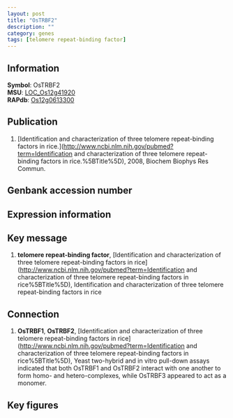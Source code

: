 ```yaml
---
layout: post
title: "OsTRBF2"
description: ""
category: genes
tags: [telomere repeat-binding factor]
---
```


## Information
__Symbol__: OsTRBF2  
__MSU__: [LOC_Os12g41920](http://rice.plantbiology.msu.edu/cgi-bin/ORF_infopage.cgi?orf=LOC_Os12g41920)  
__RAPdb__: [Os12g0613300](http://rapdb.dna.affrc.go.jp/viewer/gbrowse_details/irgsp1?name=Os12g0613300)  

## Publication
1. [Identification and characterization of three telomere repeat-binding factors in rice.](http://www.ncbi.nlm.nih.gov/pubmed?term=Identification and characterization of three telomere repeat-binding factors in rice.%5BTitle%5D), 2008, Biochem Biophys Res Commun.

## Genbank accession number

## Expression information

## Key message
1. __telomere repeat-binding factor__, [Identification and characterization of three telomere repeat-binding factors in rice](http://www.ncbi.nlm.nih.gov/pubmed?term=Identification and characterization of three telomere repeat-binding factors in rice%5BTitle%5D), Identification and characterization of three telomere repeat-binding factors in rice

## Connection
1. __OsTRBF1__, __OsTRBF2__, [Identification and characterization of three telomere repeat-binding factors in rice](http://www.ncbi.nlm.nih.gov/pubmed?term=Identification and characterization of three telomere repeat-binding factors in rice%5BTitle%5D), Yeast two-hybrid and in vitro pull-down assays indicated that both OsTRBF1 and OsTRBF2 interact with one another to form homo- and hetero-complexes, while OsTRBF3 appeared to act as a monomer.

## Key figures


